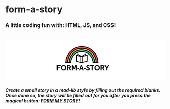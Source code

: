 # form-a-story

<h3> A little coding fun with: <strong> HTML, JS, and CSS! </strong> </h3>
<br>
<img src="images/formastory.jpg">
<br>
<h5>Create a small story in a mad-lib style by filling out the required blanks. Once done so, the story will be filled out for you after you press the magical button:<strong> <a href="https://gamedevdiana.github.io/form-a-story/" target="_blank">FORM MY STORY!</strong></h5>